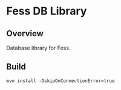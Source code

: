 Fess DB Library
=======

## Overview

Database library for Fess.

## Build

    mvn install -DskipOnConnectionError=true


